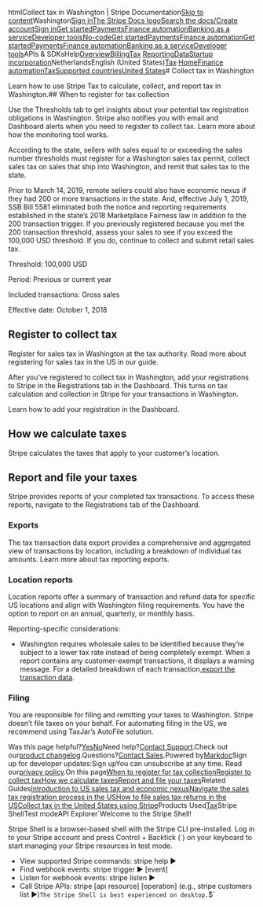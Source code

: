 htmlCollect tax in Washington | Stripe Documentation[Skip to content](#main-content)Washington[Sign in](https://dashboard.stripe.com/login?redirect=https%3A%2F%2Fdocs.stripe.com%2Ftax%2Fsupported-countries%2Funited-states%2Fwashington)[The Stripe Docs logo](/)[Search the docs/](#)[Create account](https://dashboard.stripe.com/register)[Sign in](https://dashboard.stripe.com/login?redirect=https%3A%2F%2Fdocs.stripe.com%2Ftax%2Fsupported-countries%2Funited-states%2Fwashington)[Get started](/get-started)[Payments](/payments)[Finance automation](/finance-automation)[Banking as a service](/financial-services)[Developer tools](/development)[No-code](/no-code)[Get started](/get-started)[Payments](/payments)[Finance automation](/finance-automation)[](#)[Get started](/get-started)[Payments](/payments)[Finance automation](/finance-automation)[Banking as a service](/financial-services)[Developer tools](/development)[](#)APIs & SDKsHelp[Overview](/docs/finance-automation)[Billing](#)[Tax](#)
[Reporting](#)[Data](#)[Startup incorporation](#)NetherlandsEnglish (United States)[](#)[](#)[Tax](/tax)·[Home](/docs)[Finance automation](/docs/finance-automation)[Tax](/docs/tax)[Supported countries](/docs/tax/supported-countries)[United States](/docs/tax/supported-countries/united-states)# Collect tax in Washington

Learn how to use Stripe Tax to calculate, collect, and report tax in Washington.## When to register for tax collection

Use the Thresholds tab to get insights about your potential tax registration obligations in Washington. Stripe also notifies you with email and Dashboard alerts when you need to register to collect tax. Learn more about how the monitoring tool works.

According to the state, sellers with sales equal to or exceeding the sales number thresholds must register for a Washington sales tax permit, collect sales tax on sales that ship into Washington, and remit that sales tax to the state.

Prior to March 14, 2019, remote sellers could also have economic nexus if they had 200 or more transactions in the state. And, effective July 1, 2019, SSB Bill 5581 eliminated both the notice and reporting requirements established in the state’s 2018 Marketplace Fairness law in addition to the 200 transaction trigger. If you previously registered because you met the 200 transaction threshold, assess your sales to see if you exceed the 100,000 USD threshold. If you do, continue to collect and submit retail sales tax.

Threshold: 100,000 USD

Period: Previous or current year

Included transactions: Gross sales

Effective date: October 1, 2018

## Register to collect tax

Register for sales tax in Washington at the tax authority. Read more about registering for sales tax in the US in our guide.

After you’ve registered to collect tax in Washington, add your registrations to Stripe in the Registrations tab in the Dashboard. This turns on tax calculation and collection in Stripe for your transactions in Washington.

Learn how to add your registration in the Dashboard.

## How we calculate taxes

Stripe calculates the taxes that apply to your customer’s location.

## Report and file your taxes

Stripe provides reports of your completed tax transactions. To access these reports, navigate to the Registrations tab of the Dashboard.

### Exports

The tax transaction data export provides a comprehensive and aggregated view of transactions by location, including a breakdown of individual tax amounts. Learn more about tax reporting exports.

### Location reports

Location reports offer a summary of transaction and refund data for specific US locations and align with Washington filing requirements. You have the option to report on an annual, quarterly, or monthly basis.

Reporting-specific considerations:

- Washington requires wholesale sales to be identified because they’re subject to a lower tax rate instead of being completely exempt. When a report contains any customer-exempt transactions, it displays a warning message. For a detailed breakdown of each transaction,[export the transaction data](/tax/reports#exports).

### Filing

You are responsible for filing and remitting your taxes to Washington. Stripe doesn’t file taxes on your behalf. For automating filing in the US, we recommend using TaxJar’s AutoFile solution.

Was this page helpful?[Yes](#)[No](#)Need help?[Contact Support](https://support.stripe.com/).Check out our[product changelog](https://stripe.com/blog/changelog).Questions?[Contact Sales](https://stripe.com/contact/sales).Powered by[Markdoc](https://markdoc.dev)Sign up for developer updates:Sign upYou can unsubscribe at any time. Read our[privacy policy](https://stripe.com/privacy).On this page[When to register for tax collection](#when-to-register-for-tax-collection)[Register to collect tax](#register-to-collect-tax)[How we calculate taxes](#how-we-calculate-taxes)[Report and file your taxes](#report-and-file-your-taxes)Related Guides[Introduction to US sales tax and economic nexus](https://stripe.com/guides/introduction-to-us-sales-tax-and-economic-nexus)[Navigate the sales tax registration process in the US](https://stripe.com/guides/sales-tax-registration-process-us)[How to file sales tax returns in the US](https://stripe.com/guides/how-to-file-sales-tax-us)[Collect tax in the United States using Stripe](/docs/tax/supported-countries/united-states)Products Used[Tax](/tax)Stripe ShellTest modeAPI Explorer[](https://stripe.com/docs/stripe-cli#install)`Welcome to the Stripe Shell!

Stripe Shell is a browser-based shell with the Stripe CLI pre-installed. Log in to your
Stripe account and press Control + Backtick (`) on your keyboard to start managing your Stripe
resources in test mode.

- View supported Stripe commands: stripe help ▶️
- Find webhook events: stripe trigger ▶️ [event]
- Listen for webhook events: stripe listen ▶
- Call Stripe APIs: stripe [api resource] [operation] (e.g., stripe customers list ▶️)`The Stripe Shell is best experienced on desktop.`$`
